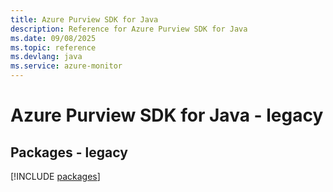 ```yaml
---
title: Azure Purview SDK for Java
description: Reference for Azure Purview SDK for Java
ms.date: 09/08/2025
ms.topic: reference
ms.devlang: java
ms.service: azure-monitor
---
```

# Azure Purview SDK for Java - legacy
## Packages - legacy
[!INCLUDE [packages](purview-index.md)]